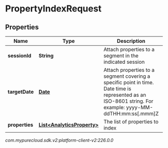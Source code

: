 # PropertyIndexRequest


## Properties

| Name | Type | Description | Notes |
| ------------ | ------------- | ------------- | ------------- |
| **sessionId** | **String** | Attach properties to a segment in the indicated session |  |
| **targetDate** | [**Date**](Date) | Attach properties to a segment covering a specific point in time. Date time is represented as an ISO-8601 string. For example: yyyy-MM-ddTHH:mm:ss[.mmm]Z |  |
| **properties** | [**List&lt;AnalyticsProperty&gt;**](AnalyticsProperty) | The list of properties to index |  |




_com.mypurecloud.sdk.v2:platform-client-v2:226.0.0_
